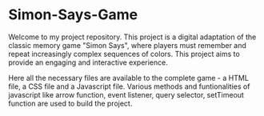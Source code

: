 # Simon-Says-Game

Welcome to my project repository. This project is a digital adaptation of the classic memory game "Simon Says", where players must remember and repeat increasingly complex sequences of colors. This project aims to provide an engaging and interactive experience.

Here all the necessary files are available to the complete game - a HTML file, a CSS file and a Javascript file.
Various methods and funtionalities of javascript like arrow function, event listener, query selector, setTimeout function are used to build the project.
